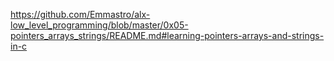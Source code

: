 https://github.com/Emmastro/alx-low_level_programming/blob/master/0x05-pointers_arrays_strings/README.md#learning-pointers-arrays-and-strings-in-c
